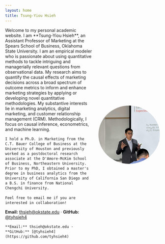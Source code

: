 ```yaml
---
layout: home
title: Tsung-Yiou Hsieh
---
```

<div style="display: flex; align-items: center;">
  <div style="flex: 1;">
    Welcome to my personal academic website. I am **Tsung-Yiou Hsieh**, an Assistant Professor of Marketing at the Spears School of Business, Oklahoma State University. I am an empirical modeler who is passionate about using quantitative methods to tackle intriguing and managerially relevant questions from observational data. My research aims to quantify the causal effects of marketing decisions across a broad spectrum of outcome metrics to inform and enhance marketing strategies by applying or developing novel quantitative methodologies. My substantive interests lie in marketing analytics, digital marketing, and customer relationship management (CRM). Methodologically, I focus on causal inference, econometrics, and machine learning.
    
    I hold a Ph.D. in Marketing from the C.T. Bauer College of Business at the University of Houston and previously worked as a postdoctoral research associate at the D'Amore-McKim School of Business, Northeastern University. Prior to my PhD, I obtained a master's degree in business analytics from the University of California San Diego and a B.S. in finance from National Chengchi University.
    
    Feel free to email me if you are interested in collaboration!

**Email:** thsieh@okstate.edu · **GitHub:** [@tyhsieh4](https://github.com/tyhsieh4)
    
    **Email:** thsieh@okstate.edu · **GitHub:** [@tyhsieh4](https://github.com/tyhsieh4)
  </div>
  <div style="margin-left: 20px;">
    <img src="/images/about_pic.jpg" alt="Profile Picture" style="max-width:200px; border-radius:50%;" />
  </div>
</div>
